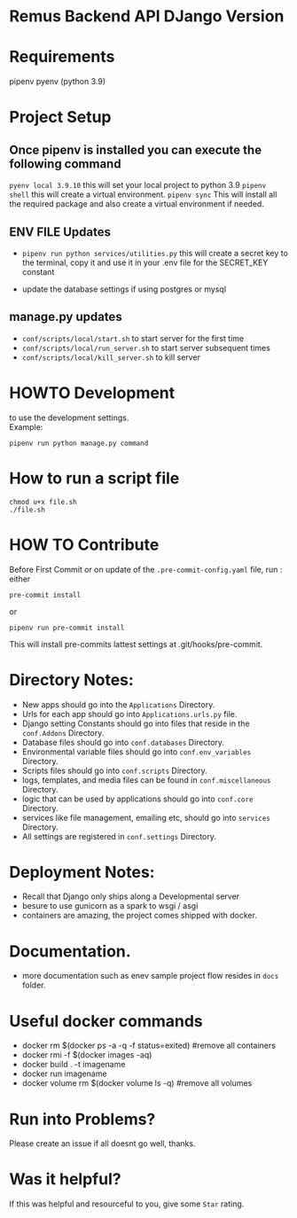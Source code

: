 # Remus Backend API DJango Version
# Requirements
pipenv
pyenv (python 3.9)

# Project Setup
## Once pipenv is installed you can execute the following command
`pyenv local 3.9.10` this will set your local project to python 3.9
`pipenv shell` this will create a virtual environment.
`pipenv sync`  This will install all the required package and
 also create a virtual environment if needed.

## ENV FILE Updates
- `pipenv run python services/utilities.py` this will create a secret key to the terminal,
copy it and use it in your .env file for the SECRET_KEY constant

- update the database settings if using postgres or mysql

## manage.py updates
- `conf/scripts/local/start.sh` to start server for the first time
- `conf/scripts/local/run_server.sh` to start server subsequent times
- `conf/scripts/local/kill_server.sh` to kill server

# HOWTO Development
 to use the development settings.  
Example:
```
pipenv run python manage.py command 
```

# How to run a script file
``` 
chmod u+x file.sh 
./file.sh
```

# HOW TO Contribute
Before First Commit or on update of the `.pre-commit-config.yaml` file, run :
either 
```
pre-commit install 
```
or 
```
pipenv run pre-commit install
```

This will install pre-commits lattest settings at .git/hooks/pre-commit.

# Directory Notes:
- New apps should go into the `Applications` Directory.
- Urls for each app should go into `Applications.urls.py` file.
- Django setting Constants should go into files that reside in the `conf.Addons` Directory.
- Database files should go into `conf.databases` Directory.
- Environmental variable files should go into `conf.env_variables` Directory.
- Scripts files should go into `conf.scripts` Directory.
- logs, templates, and media files can be found in `conf.miscellaneous` Directory.
- logic that can be used by applications should go into `conf.core` Directory.
- services like file management, emailing etc, should go into `services` Directory.
- All settings are registered in `conf.settings` Directory.

# Deployment Notes:
- Recall that Django only ships along a Developmental server
- besure to use gunicorn as a spark to wsgi  / asgi
- containers are amazing, the project comes shipped with docker.

# Documentation.
- more documentation such as enev sample project flow resides in `docs` folder.

# Useful docker commands
- docker rm $(docker ps -a -q -f status=exited) #remove all containers
- docker rmi -f $(docker images -aq)
- docker build . -t imagename
- docker run imagename
- docker volume rm $(docker volume ls -q) #remove all volumes

# Run into Problems?
Please create an issue if all doesnt go well, thanks.

# Was it helpful?
If this was helpful and resourceful to you, give some `Star` rating.
